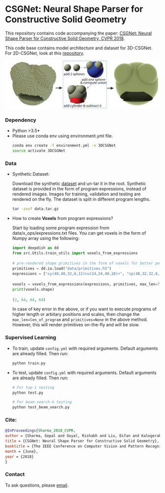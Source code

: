 # CSGNet: Neural Shape Parser for Constructive Solid Geometry
This repository contains code accompanying the paper: [CSGNet: Neural Shape Parser for Constructive Solid Geometry, CVPR 2018](https://arxiv.org/abs/1712.08290).

This code base contains model architecture and dataset for 3D-CSGNet. For 2D-CSGNet, look at this [repository](https://github.com/Hippogriff/CSGNet).

![](image.png)


### Dependency
- Python >3.5*
- Please use conda env using environment.yml file.
  ```bash
  conda env create -f environment.yml -n 3DCSGNet
  source activate 3DCSGNet
  ```

### Data
- Synthetic Dataset:

    Download the synthetic [dataset](https://www.dropbox.com/s/kq7ackfn6uo6ml8/data.tar.gz) and un-tar it in the root. Synthetic dataset is provided in the form of program expressions, instead of rendered images. Images for training, validation and testing are rendered on the fly. The dataset is split in different program lengths.
    ```bash
    tar -zxvf data.tar.gz
    ```

- How to create **Voxels** from program expressions?

    Start by loading some program expression from data/x_ops/expressions.txt files. You can get voxels in the form of Numpy array using the following:
    ```python
    import deepdish as dd
    from src.Utils.train_utils import voxels_from_expressions

    # pre-rendered shape primitives in the form of voxels for better performance
    primitives = dd.io.load("data/primitives.h5")
    expressions = ["cy(48,48,32,8,12)cu(24,24,40,28)+", "sp(48,32,32,8,12)cu(24,24,40,28)+"]

    voxels = voxels_from_expressions(expressions, primitives, max_len=7)
    print(voxels.shape)

    (2, 64, 64, 64)
    ```

    In case of key error in the above, or if you want to execute programs of higher length or arbitary positions and scales, then change the `max_len=len_of_program` and `primitives=None` in the above method. However, this will render primitives on-the-fly and will be slow.

### Supervised Learning
- To train, update `config.yml` with required arguments. Default arguments are already filled. Then run:
    ```python
    python train.py
    ```

- To test, update `config.yml` with required arguments. Default arguments are already filled. Then run:
    ```python
    # For top-1 testing
    python test.py
    ```

    ```python
    # For beam-search-k testing
    python test_beam_search.py
    ```

### Cite:
```bibtex
@InProceedings{Sharma_2018_CVPR,
author = {Sharma, Gopal and Goyal, Rishabh and Liu, Difan and Kalogerakis, Evangelos and Maji, Subhransu},
title = {CSGNet: Neural Shape Parser for Constructive Solid Geometry},
booktitle = {The IEEE Conference on Computer Vision and Pattern Recognition (CVPR)},
month = {June},
year = {2018}
}
```


### Contact

To ask questions, please [email](mailto:gopalsharma@cs.umass.edu).
